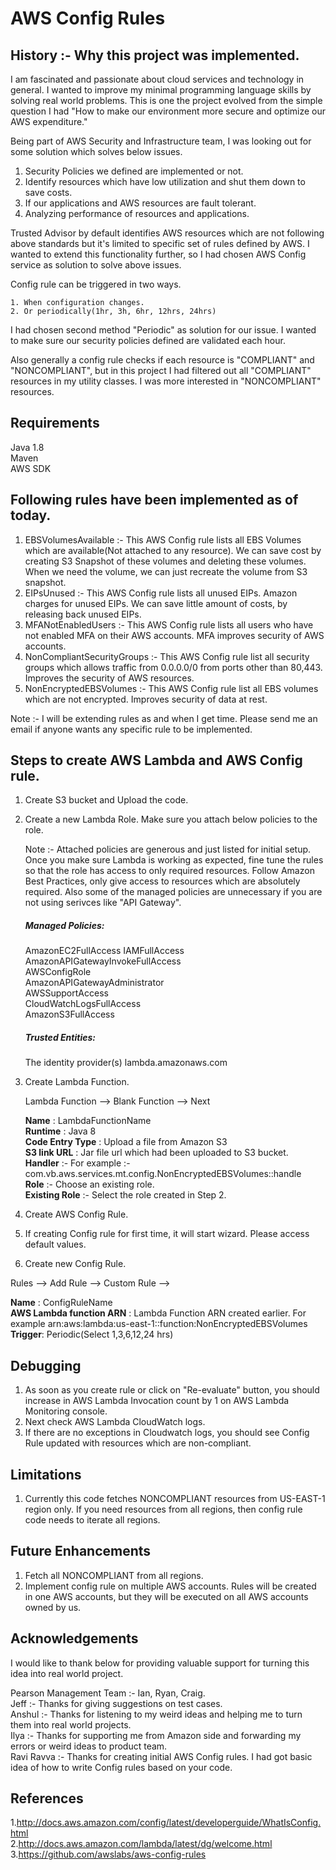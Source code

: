 # AWS Config Rules

## History :- Why this project was implemented.

I am fascinated and passionate about cloud services and technology in general. I wanted to improve my minimal programming language skills by solving real world problems. This is
one the project evolved from the simple question I had "How to make our environment more secure and optimize our AWS expenditure."

Being part of AWS Security and Infrastructure team, I was looking out for some solution which solves below issues.

1. Security Policies we defined are implemented or not.
2. Identify resources which have low utilization and shut them down to save costs.
3. If our applications and AWS resources are fault tolerant.
4. Analyzing performance of resources and applications.

Trusted Advisor by default identifies AWS resources which are not following above standards but it's limited to specific set of rules defined by AWS. I wanted to extend this functionality further, so I had chosen AWS Config service as solution to solve above issues.

Config rule can be triggered in two ways.

    1. When configuration changes.
    2. Or periodically(1hr, 3h, 6hr, 12hrs, 24hrs)

I had chosen second method "Periodic" as solution for our issue. I wanted to make sure our security policies defined are validated each hour.

Also generally a config rule checks if each resource is "COMPLIANT" and "NONCOMPLIANT", but in this project I had filtered out all "COMPLIANT" resources in my utility classes.
I was more interested in "NONCOMPLIANT" resources.

## Requirements

   Java 1.8  
   Maven  
   AWS SDK  

## Following rules have been implemented as of today. 

1. EBSVolumesAvailable :- This AWS Config rule lists all EBS Volumes which are available(Not attached to any resource). We can save cost by creating S3 Snapshot of these volumes
 and deleting these volumes. When we need the volume, we can just recreate the volume from S3 snapshot.
2. EIPsUnused :- This AWS Config rule lists all unused EIPs. Amazon charges for unused EIPs. We can save little amount of costs, by releasing back unused EIPs.
3. MFANotEnabledUsers :- This AWS Config rule lists all users who have not enabled MFA on their AWS accounts. MFA improves security of AWS accounts.
4. NonCompliantSecurityGroups :- This AWS Config rule list all security groups which allows traffic from 0.0.0.0/0 from ports other than 80,443. Improves the security of AWS resources.
5. NonEncryptedEBSVolumes :- This AWS Config rule list all EBS volumes which are not encrypted. Improves security of data at rest.

Note :- I will be extending rules as and when I get time. Please send me an email if anyone wants any specific rule to be implemented.

## Steps to create AWS Lambda and AWS Config rule.

1. Create S3 bucket and Upload the code.
2. Create a new Lambda Role. Make sure you attach below policies to the role.

   Note :- Attached policies are generous and just listed for initial setup. Once you make sure Lambda is working as expected, fine tune the rules so that the role has access to only required resources. Follow Amazon Best Practices, only give access to resources which are absolutely required. Also some of the managed policies are unnecessary if you are not using serivces like "API Gateway".

   ##### Managed Policies: 

	 AmazonEC2FullAccess 
 	 IAMFullAccess 
 	 AmazonAPIGatewayInvokeFullAccess  
	 AWSConfigRole  
 	 AmazonAPIGatewayAdministrator  
 	 AWSSupportAccess  
 	 CloudWatchLogsFullAccess  
 	AmazonS3FullAccess  

   ##### Trusted Entities:

	The identity provider(s) lambda.amazonaws.com

3. Create Lambda Function.

	Lambda Function --> Blank Function --> Next

	**Name** : LambdaFunctionName  
	**Runtime** : Java 8  
	**Code Entry Type** : Upload a file from Amazon S3  
	**S3 link URL** : Jar file url which had been uploaded to S3 bucket.  
	**Handler** :- For example :- com.vb.aws.services.mt.config.NonEncryptedEBSVolumes::handle  
	**Role** :- Choose an existing role.  
	**Existing Role** :- Select the role created in Step 2.  

4. Create AWS Config Rule.

  1. If creating Config rule for first time, it will start wizard. Please access default values.
  2. Create new Config Rule.

  Rules --> Add Rule --> Custom Rule -->

  **Name** : ConfigRuleName  
  **AWS Lambda function ARN** : Lambda Function ARN created earlier. For example arn:aws:lambda:us-east-1:<ACCOUNT-NUMBER>:function:NonEncryptedEBSVolumes  
  **Trigger**: Periodic(Select 1,3,6,12,24 hrs)

## Debugging ##
1. As soon as you create rule or click on "Re-evaluate" button, you should increase in AWS Lambda Invocation count by 1 on AWS Lambda Monitoring console.
2. Next check AWS Lambda CloudWatch logs.
3. If there are no exceptions in Cloudwatch logs, you should see Config Rule updated with resources which are non-compliant.

## Limitations
1. Currently this code fetches NONCOMPLIANT resources from US-EAST-1 region only. If you need resources from all regions, then config rule code needs to iterate all regions.


## Future Enhancements
1. Fetch all NONCOMPLIANT from all regions.
2. Implement config rule on multiple AWS accounts. Rules will be created in one AWS accounts, but they will be executed on all AWS accounts owned by us. 


## Acknowledgements ##

I would like to thank below for providing valuable support for turning this idea into real world project.

Pearson Management Team :- Ian, Ryan, Craig.   
Jeff :- Thanks for giving suggestions on test cases.  
Anshul :- Thanks for listening to my weird ideas and helping me to turn them into real world projects.  
Ilya :- Thanks for supporting me from Amazon side and forwarding my errors or weird ideas to product team.  
Ravi Ravva :- Thanks for creating initial AWS Config rules. I had got basic idea of how to write Config rules based on your code. 


## References ##

1.http://docs.aws.amazon.com/config/latest/developerguide/WhatIsConfig.html  
2.http://docs.aws.amazon.com/lambda/latest/dg/welcome.html  
3.https://github.com/awslabs/aws-config-rules

